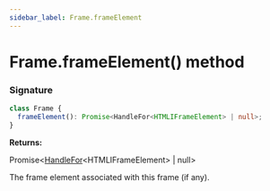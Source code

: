 ```yaml
---
sidebar_label: Frame.frameElement
---
```


# Frame.frameElement() method

### Signature

```typescript
class Frame {
  frameElement(): Promise<HandleFor<HTMLIFrameElement> | null>;
}
```

**Returns:**

Promise&lt;[HandleFor](./puppeteer.handlefor.md)&lt;HTMLIFrameElement&gt; \| null&gt;

The frame element associated with this frame (if any).

